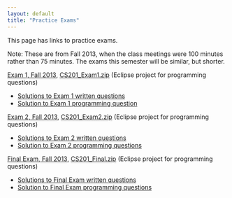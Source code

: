 ```yaml
---
layout: default
title: "Practice Exams"
---
```


This page has links to practice exams.

Note: These are from Fall 2013, when the class meetings were 100 minutes rather than 75 minutes.  The exams this semester will be similar, but shorter.

[Exam 1, Fall 2013](cs201-fall2013-exam1.pdf), [CS201\_Exam1.zip](CS201_Exam1.zip) (Eclipse project for programming questions)

* [Solutions to Exam 1 written questions](cs201-fall2013-exam1-solution.pdf)
* [Solution to Exam 1 programming question](CS201_Exam1_Solution.zip)

[Exam 2, Fall 2013](cs201-fall2013-exam2.pdf), [CS201\_Exam2.zip](CS201_Exam2.zip) (Eclipse project for programming questions)

* [Solutions to Exam 2 written questions](cs201-fall2013-exam2-solution.pdf)
* [Solution to Exam 2 programming questions](CS201_Exam2_Solution.zip)

[Final Exam, Fall 2013](cs201-fall2013-final.pdf), [CS201\_Final.zip](CS201_Final.zip) (Eclipse project for programming questions)

* [Solutions to Final Exam written questions](cs201-fall2013-final-solution.pdf)
* [Solution to Final Exam programming questions](CS201_Final_Solution.zip)
